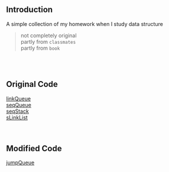 Introduction
--
A simple collection of my homework when I study data structure
>not completely original<br>
>partly from `classmates`<br> 
>partly from `book`<br>
<br>
<br>

Original Code
--
[linkQueue](https://github.com/RIP8964/Homework/blob/master/Header%20Files/linkQueue.h)<br>
[seqQueue](https://github.com/RIP8964/Homework/blob/master/Header%20Files/seqQueue.h)<br>
[seqStack](https://github.com/RIP8964/Homework/blob/master/Header%20Files/seqStack.h)<br>
[sLinkList](https://github.com/RIP8964/Homework/blob/master/Header%20Files/sLinkList.h)<br>
<br>
<br>

Modified Code
--
[jumpQueue](https://github.com/RIP8964/Homework/blob/master/Header%20Files/jumpQueue.h)<br>
